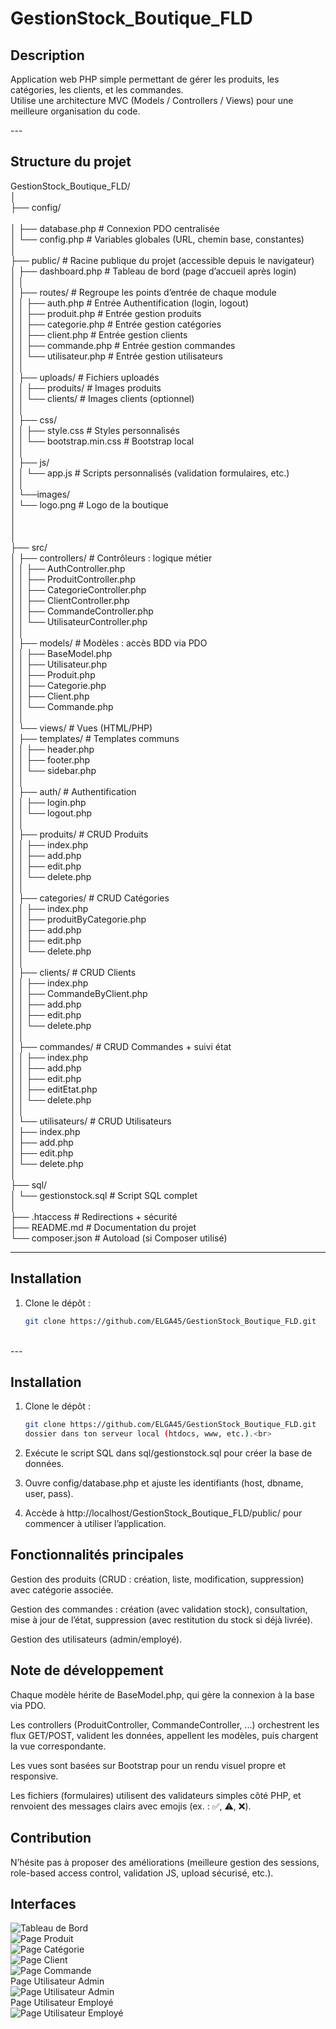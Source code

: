 # GestionStock_Boutique_FLD

## Description
Application web PHP simple permettant de gérer les produits, les catégories, les clients, et les commandes.<br> Utilise une architecture MVC (Models / Controllers / Views) pour une meilleure organisation du code.<br>

---<br>

## Structure du projet

GestionStock_Boutique_FLD/<br>
│<br>
├── config/<br>                      
│   ├── database.php          # Connexion PDO centralisée<br>
│   └── config.php            # Variables globales (URL, chemin base, constantes)<br>
│<br>
├── public/                   # Racine publique du projet (accessible depuis le navigateur)<br>
│   ├── dashboard.php         # Tableau de bord (page d’accueil après login)<br>
│   │<br>
│   ├── routes/               # Regroupe les points d’entrée de chaque module<br>
│   │   ├── auth.php          # Entrée Authentification (login, logout)<br>
│   │   ├── produit.php       # Entrée gestion produits<br>
│   │   ├── categorie.php     # Entrée gestion catégories<br>
│   │   ├── client.php        # Entrée gestion clients<br>
│   │   ├── commande.php      # Entrée gestion commandes<br>
│   │   └── utilisateur.php   # Entrée gestion utilisateurs<br>
│   │<br>
│   ├── uploads/              # Fichiers uploadés<br>
│   │   ├── produits/         # Images produits<br>
│   │   └── clients/          # Images clients (optionnel)<br>
│   │<br>
│   ├── css/<br>
│   │   ├── style.css         # Styles personnalisés<br>
│   │   └── bootstrap.min.css # Bootstrap local<br>
│   │<br>
│   ├── js/<br>
│   │   └── app.js            # Scripts personnalisés (validation formulaires, etc.)<br>
│   │<br>
│   └──images/<br>
│       └── logo.png          # Logo de la boutique<br>
│ <br>
│<br>
│<br>
├── src/<br>
│   ├── controllers/          # Contrôleurs : logique métier<br>
│   │   ├── AuthController.php<br>
│   │   ├── ProduitController.php<br>
│   │   ├── CategorieController.php<br>
│   │   ├── ClientController.php<br>
│   │   ├── CommandeController.php<br>
│   │   └── UtilisateurController.php<br>
│   │<br>
│   ├── models/               # Modèles : accès BDD via PDO<br>
│   │   ├── BaseModel.php<br>
│   │   ├── Utilisateur.php<br>
│   │   ├── Produit.php<br>
│   │   ├── Categorie.php<br>
│   │   ├── Client.php<br>
│   │   └── Commande.php<br>
│   │<br>
│   └── views/                # Vues (HTML/PHP)<br>
│       ├── templates/        # Templates communs<br>
│       │   ├── header.php<br>
│       │   ├── footer.php<br>
│       │   └── sidebar.php<br>
│       │<br>
│       ├── auth/             # Authentification<br>
│       │   ├── login.php<br>
│       │   └── logout.php<br>
│       │<br>
│       ├── produits/         # CRUD Produits<br>
│       │   ├── index.php<br>
│       │   ├── add.php<br>
│       │   ├── edit.php<br>
│       │   └── delete.php<br>
│       │<br>
│       ├── categories/       # CRUD Catégories<br>
│       │   ├── index.php<br>
│       │   ├── produitByCategorie.php<br>
│       │   ├── add.php<br>
│       │   ├── edit.php<br>
│       │   └── delete.php<br>
│       │<br>
│       ├── clients/          # CRUD Clients<br>
│       │   ├── index.php<br>
│       │   ├── CommandeByClient.php<br>
│       │   ├── add.php<br>
│       │   ├── edit.php<br>
│       │   └── delete.php<br>
│       │<br>
│       ├── commandes/        # CRUD Commandes + suivi état<br>
│       │   ├── index.php<br>
│       │   ├── add.php<br>
│       │   ├── edit.php<br>
│       │   ├── editEtat.php<br>
│       │   └── delete.php<br>
│       │<br>
│       └── utilisateurs/     # CRUD Utilisateurs<br>
│           ├── index.php<br>
│           ├── add.php<br>
│           ├── edit.php<br>
│           └── delete.php<br>
│<br>
├── sql/<br>
│   └── gestionstock.sql      # Script SQL complet<br>
│<br>
├── .htaccess                 # Redirections + sécurité<br>
├── README.md                 # Documentation du projet<br>
└── composer.json             # Autoload (si Composer utilisé)<br>



---

##  Installation

1. Clone le dépôt : <br>
   ```bash
   git clone https://github.com/ELGA45/GestionStock_Boutique_FLD.git
<br>
---<br>

##  Installation

1. Clone le dépôt :
   ```bash
   git clone https://github.com/ELGA45/GestionStock_Boutique_FLD.git 
   dossier dans ton serveur local (htdocs, www, etc.).<br>
2. Exécute le script SQL dans sql/gestionstock.sql pour créer la base de données.<br>

3. Ouvre config/database.php et ajuste les identifiants (host, dbname, user, pass).<br>

4. Accède à http://localhost/GestionStock_Boutique_FLD/public/ pour commencer à utiliser l’application.<br>

## Fonctionnalités principales

Gestion des produits (CRUD : création, liste, modification, suppression) avec catégorie associée.<br>

Gestion des commandes : création (avec validation stock), consultation, mise à jour de l’état, suppression (avec restitution du stock si déjà livrée).<br>

Gestion des utilisateurs (admin/employé).<br>

## Note de développement

Chaque modèle hérite de BaseModel.php, qui gère la connexion à la base via PDO.<br>

Les controllers (ProduitController, CommandeController, ...) orchestrent les flux GET/POST, valident les données, appellent les modèles, puis chargent la vue correspondante.<br>

Les vues sont basées sur Bootstrap pour un rendu visuel propre et responsive.<br>

Les fichiers (formulaires) utilisent des validateurs simples côté PHP, et renvoient des messages clairs avec emojis (ex. : ✅, ⚠️, ❌).<br>

## Contribution

N’hésite pas à proposer des améliorations (meilleure gestion des sessions, role-based access control, validation JS, upload sécurisé, etc.).<br>   

## Interfaces

![Tableau de Bord](imgReadme/1.png)<br>
![Page Produit](imgReadme/2.png)<br>
![Page Catégorie](imgReadme/3.png)<br>
![Page Client](imgReadme/4.png)<br>
![Page Commande ](imgReadme/5.png)<br>
Page Utilisateur Admin<br>
![Page Utilisateur Admin](imgReadme/6.png)<br>
Page Utilisateur Employé<br>
![Page Utilisateur Employé](imgReadme/7.png)<br>